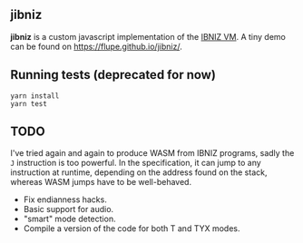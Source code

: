 ## jibniz

**jibniz** is a custom javascript implementation of the [IBNIZ VM](http://pelulamu.net/ibniz/).
A tiny demo can be found on https://flupe.github.io/jibniz/.

## Running tests (deprecated for now)

```
yarn install
yarn test
```

## TODO

I've tried again and again to produce WASM from IBNIZ programs, sadly the `J`
instruction is too powerful. In the specification, it can jump to any instruction at runtime, depending on the address found on the stack, whereas WASM jumps have to be well-behaved.

- Fix endianness hacks.
- Basic support for audio.
- "smart" mode detection.
- Compile a version of the code for both T and TYX modes.
